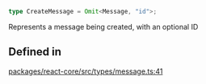 ```ts
type CreateMessage = Omit<Message, "id">;
```

Represents a message being created, with an optional ID

## Defined in

[packages/react-core/src/types/message.ts:41](https://github.com/thesysdev/crayonai/blob/7dc7bf9ad93dbd5ed62d55332e6a7a3cdb656cdf/frontend-sdk/packages/react-core/src/types/message.ts#L41)
